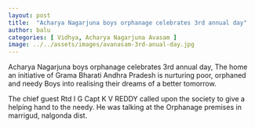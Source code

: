 ```yaml
---
layout: post
title:  "Acharya Nagarjuna boys orphanage celebrates 3rd annual day"
author: balu
categories: [ Vidhya, Acharya Nagarjuna Avasam ]
image: ../../assets/images/avanasam-3rd-anual-day.jpg
---
```


Acharya Nagarjuna boys orphanage celebrates 3rd annual day, The home an initiative of Grama Bharati Andhra Pradesh is nurturing poor, orphaned and needy Boys into realising their dreams of a better tomorrow.

The chief guest Rtd I G Capt K V REDDY called upon the society to give a helping hand to the needy. He was talking at the Orphanage premises in marrigud, nalgonda dist.